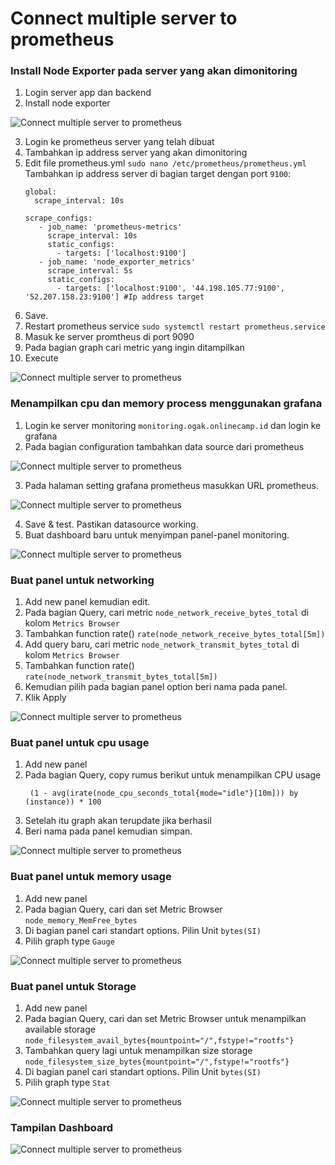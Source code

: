 
# Connect multiple server to prometheus

### Install Node Exporter pada server yang akan dimonitoring
1. Login server app dan backend
2. Install node exporter

![Connect multiple server to prometheus](screenshot/gambar0.jpg)

3. Login ke prometheus server yang telah dibuat
4. Tambahkan ip address server yang akan dimonitoring
5. Edit file prometheus.yml ``sudo nano /etc/prometheus/prometheus.yml`` <br />
   Tambahkan ip address server di bagian target dengan port ``9100``:
   ```
   global:
     scrape_interval: 10s

   scrape_configs:
      - job_name: 'prometheus-metrics'
        scrape_interval: 10s
        static_configs:
          - targets: ['localhost:9100']
      - job_name: 'node_exporter_metrics'
        scrape_interval: 5s
        static_configs:
          - targets: ['localhost:9100', '44.198.105.77:9100', '52.207.158.23:9100'] #Ip address target

   ```
6. Save.
7. Restart prometheus service ``sudo systemctl restart prometheus.service``
8. Masuk ke server promtheus di port 9090
9. Pada bagian graph cari metric yang ingin ditampilkan
10. Execute

![Connect multiple server to prometheus](screenshot/gambar1.jpg)



### Menampilkan cpu dan memory process menggunakan grafana
1. Login ke server monitoring ``monitoring.ogak.onlinecamp.id`` dan login ke grafana
2. Pada bagian configuration tambahkan data source dari prometheus

![Connect multiple server to prometheus](screenshot/gambar2.jpg)

3. Pada halaman setting grafana prometheus masukkan URL prometheus.

![Connect multiple server to prometheus](screenshot/gambar3.jpg)

4. Save & test. Pastikan datasource working.
5. Buat dashboard baru untuk menyimpan panel-panel monitoring.

![Connect multiple server to prometheus](screenshot/gambar3a.jpg)

### Buat panel untuk networking
1. Add new panel kemudian edit.
2. Pada bagian Query, cari metric ``node_network_receive_bytes_total`` di kolom ``Metrics Browser``
3. Tambahkan function rate() ``rate(node_network_receive_bytes_total[5m])``
4. Add query baru, cari metric ``node_network_transmit_bytes_total`` di kolom ``Metrics Browser``
5. Tambahkan function rate() ``rate(node_network_transmit_bytes_total[5m])``
6. Kemudian pilih pada bagian panel option beri nama pada panel.
7. Klik Apply

![Connect multiple server to prometheus](screenshot/gambar4.jpg)

### Buat panel untuk cpu usage
1. Add new panel
2. Pada bagian Query, copy rumus berikut untuk menampilkan CPU usage
   ```
    (1 - avg(irate(node_cpu_seconds_total{mode="idle"}[10m])) by (instance)) * 100
   ```
3. Setelah itu graph akan terupdate jika berhasil
4. Beri nama pada panel kemudian simpan.

![Connect multiple server to prometheus](screenshot/gambar4a.jpg)

### Buat panel untuk memory usage
1. Add new panel
2. Pada bagian Query, cari dan set Metric Browser ``node_memory_MemFree_bytes``
3. Di bagian panel cari standart options. Pilin Unit ``bytes(SI)``
4. Pilih graph type ``Gauge``

![Connect multiple server to prometheus](screenshot/gambar4b.jpg)

### Buat panel untuk Storage 
1. Add new panel
2. Pada bagian Query, cari dan set Metric Browser untuk menampilkan available storage ``node_filesystem_avail_bytes{mountpoint="/",fstype!="rootfs"} ``
3. Tambahkan query lagi untuk menampilkan size storage ``node_filesystem_size_bytes{mountpoint="/",fstype!="rootfs"}``
4. Di bagian panel cari standart options. Pilin Unit ``bytes(SI)``
5. Pilih graph type ``Stat``

![Connect multiple server to prometheus](screenshot/gambar4d.jpg)

### Tampilan Dashboard

![Connect multiple server to prometheus](screenshot/gambar4c.jpg)



